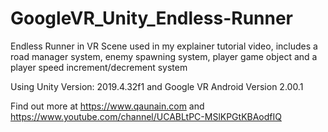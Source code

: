 # GoogleVR_Unity_Endless-Runner

Endless Runner in VR Scene used in my explainer tutorial video, includes a road manager system, enemy spawning system, player game object and a player speed increment/decrement system

Using Unity Version: 2019.4.32f1 and Google VR Android Version 2.00.1 

Find out more at https://www.qaunain.com and https://www.youtube.com/channel/UCABLtPC-MSlKPGtKBAodfIQ
